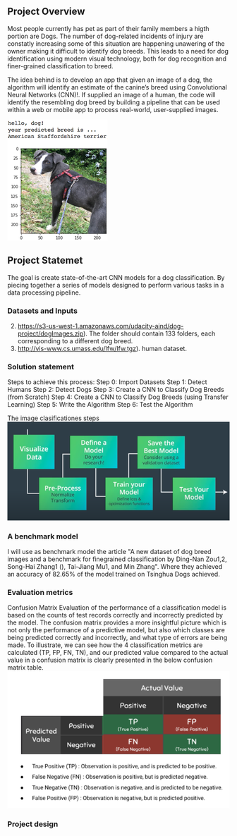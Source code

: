 [//]: # (Image References)

[image1]: ./images/sample_dog_output.png "Sample Output"
[image2]: ./images/vgg16_model.png "VGG-16 Model Layers"
[image3]: ./images/vgg16_model_draw.png "VGG16 Model Figure"
[image4]: ./images/steps.png "Steps"
[image5]: ./images/CM.png "Con Matrix"


## Project Overview

Most people currently has pet as part of their family members a higth portion are Dogs. The number of 
dog-related incidents of injury are constatly increasing some of this situation are happening unawering of 
the owner making it difficult to identify dog breeds. This leads to a need for dog identification using 
modern visual technology, both for dog recognition and finer-grained
classification to breed.

The idea behind is to develop an app that given an image of a dog, the algorithm will identify an estimate of the canine’s breed using Convolutional Neural Networks (CNN)!. If supplied an image of a human, the code will identify the resembling dog breed by building a pipeline that can be used within a web or mobile app to process real-world, user-supplied images.

![Sample Output][image1]


## Project Statemet

The goal is create state-of-the-art CNN models for a dog classification. By piecing together a series of 
models designed to perform various tasks in a data processing pipeline.  

### Datasets and Inputs

2. https://s3-us-west-1.amazonaws.com/udacity-aind/dog-project/dogImages.zip). The folder should contain 133 folders, each corresponding to a different dog breed.
3. http://vis-www.cs.umass.edu/lfw/lfw.tgz).  human dataset. 

### Solution statement
Steps to achieve this process:
	Step 0: Import Datasets
	Step 1: Detect Humans
	Step 2: Detect Dogs
	Step 3: Create a CNN to Classify Dog Breeds (from Scratch)
	Step 4: Create a CNN to Classify Dog Breeds (using Transfer Learning)
	Step 5: Write the Algorithm
	Step 6: Test the Algorithm

The image clasificationes steps
![Sample Output][image4]

### A benchmark model

I will use as benchmark model the article "A new dataset of dog breed images and a benchmark for finegrained 
classification by Ding-Nan Zou1,2, Song-Hai Zhang1 (), Tai-Jiang Mu1, and Min Zhang". Where they achieved an 
accuracy of 82.65% of the model trained on Tsinghua Dogs achieved.


### Evaluation metrics
Confusion Matrix
Evaluation of the performance of a classification model is based on the counts of test records correctly and incorrectly predicted by the model. The confusion matrix provides a more insightful picture which is not only the performance of a predictive model, but also which classes are being predicted correctly and incorrectly, and what type of errors are being made. To illustrate, we can see how the 4 classification metrics are calculated (TP, FP, FN, TN), and our predicted value compared to the actual value in a confusion matrix is clearly presented in the below confusion matrix table.
![Sample Output][image5]

### Project design

